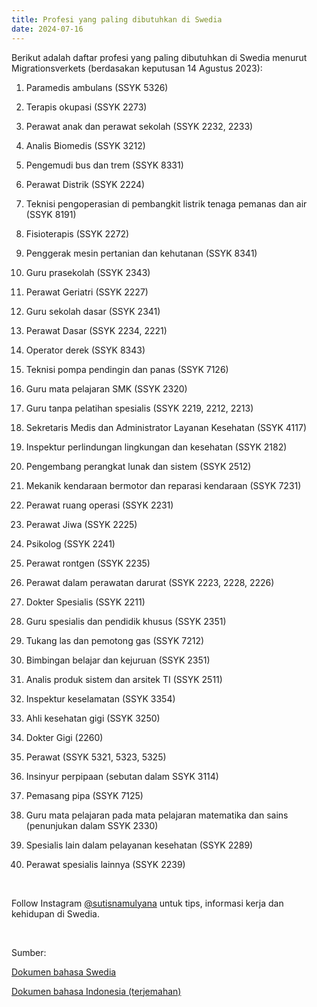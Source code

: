 ```yaml
---
title: Profesi yang paling dibutuhkan di Swedia
date: 2024-07-16
---
```

Berikut adalah daftar profesi yang paling dibutuhkan di Swedia menurut Migrationsverkets (berdasakan keputusan 14 Agustus 2023):
&nbsp;
&nbsp;

1. Paramedis ambulans (SSYK 5326)

2. Terapis okupasi (SSYK 2273)

3. Perawat anak dan perawat sekolah (SSYK 2232, 2233)

4. Analis Biomedis (SSYK 3212)

5. Pengemudi bus dan trem (SSYK 8331)

6. Perawat Distrik (SSYK 2224)

7. Teknisi pengoperasian di pembangkit listrik tenaga pemanas dan air (SSYK 8191)

8. Fisioterapis (SSYK 2272)

9. Penggerak mesin pertanian dan kehutanan (SSYK 8341)

10. Guru prasekolah (SSYK 2343)

11. Perawat Geriatri (SSYK 2227)

12. Guru sekolah dasar (SSYK 2341)

13. Perawat Dasar (SSYK 2234, 2221)

14. Operator derek (SSYK 8343)

15. Teknisi pompa pendingin dan panas (SSYK 7126)

16. Guru mata pelajaran SMK (SSYK 2320)

17. Guru tanpa pelatihan spesialis (SSYK 2219, 2212, 2213)

18. Sekretaris Medis dan Administrator Layanan Kesehatan (SSYK 4117)

19. Inspektur perlindungan lingkungan dan kesehatan (SSYK 2182)

20. Pengembang perangkat lunak dan sistem (SSYK 2512)

21. Mekanik kendaraan bermotor dan reparasi kendaraan (SSYK 7231)

22. Perawat ruang operasi (SSYK 2231)

23. Perawat Jiwa (SSYK 2225)

24. Psikolog (SSYK 2241)

25. Perawat rontgen (SSYK 2235)

26. Perawat dalam perawatan darurat (SSYK 2223, 2228, 2226)

27. Dokter Spesialis (SSYK 2211)

28. Guru spesialis dan pendidik khusus (SSYK 2351)

29. Tukang las dan pemotong gas (SSYK 7212)

30. Bimbingan belajar dan kejuruan (SSYK 2351)

31. Analis produk sistem dan arsitek TI (SSYK 2511)

32. Inspektur keselamatan (SSYK 3354)

33. Ahli kesehatan gigi (SSYK 3250)

34. Dokter Gigi (2260)

35. Perawat (SSYK 5321, 5323, 5325)

36. Insinyur perpipaan (sebutan dalam SSYK 3114)

37. Pemasang pipa (SSYK 7125)

38. Guru mata pelajaran pada mata pelajaran matematika dan sains (penunjukan dalam SSYK 2330)

39. Spesialis lain dalam pelayanan kesehatan (SSYK 2289)

40. Perawat spesialis lainnya (SSYK 2239)

&nbsp;

Follow Instagram [@sutisnamulyana](https://www.instagram.com/sutisnamulyana/) untuk tips, informasi kerja dan kehidupan di Swedia.

&nbsp;

Sumber:

[Dokumen bahasa Swedia](https://sutisna.com/img/se-profesi-dibutuhkan-di-swedia)

[Dokumen bahasa Indonesia (terjemahan)](https://sutisna.com/img/id-profesi-dibutuhkan-di-swedia)